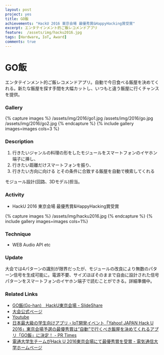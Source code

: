 ```yaml
---
layout: post
project: yes
title: GO飯
achievements: "HackU 2016 東京会場 最優秀賞&HappyHacking賞受賞"
excerpt: エンタテインメント的ご飯レコメンドアプリ
feature:  /assets/img/hacku2016.jpg
tags: [Hardware, IoT, Award]
comments: true
---
```

# GO飯

エンタテインメント的ご飯レコメンドアプリ。⾃動で今⽇⾷べる飯屋を決めてくれる。新たな飯屋を探す⼿間を⼤幅カットし、いつもと違う飯屋に⾏くチャンスを提供。

### Gallery

{% capture images %}
  /assets/img/2016/go1.jpg
  /assets/img/2016/go.jpg
  /assets/img/2016/go2.jpg
{% endcapture %}
{% include gallery images=images cols=3 %}

### Description

1. 行きたいジャンルの料理の形をしたモジュールをスマートフォンのイヤホン端子に挿し、
2. 行きたい距離だけスマートフォンを振り、
3. 行きたい方向に向ける
とその条件に合致する飯屋を自動で検索してくれる

モジュール設計(回路、3Dモデル)担当。

### Activity

* HackU 2016 東京会場 最優秀賞&HappyHacking賞受賞
  
{% capture images %}
  /assets/img/hacku2016.jpg
{% endcapture %}
{% include gallery images=images cols=1%}

### Technique

* WEB Audio API etc

### Update

  大会では4パターンの識別が限界だったが、モジュールの改良により無数のパターン信号を生成可能に。電源不要、サイズほぼそのままで自由に設計された信号パターンをスマートフォンのイヤホン端子で読むことができる。詳細準備中。

### Related Links
 
  * [GO飯(Go-han)　HackU東京会場 - SlideShare](https://www.slideshare.net/kinmemodoki/gogohanhacku)
  * [大会公式ページ](http://hacku.yahoo.co.jp/hacku2016tokyo/)
  * [Youtube](https://www.youtube.com/watch?v=Qw8RM3EnBvM&feature=youtu.be&t=31m)
  * [日本最大級の学生向けアプリ・IoT開発イベント「Yahoo! JAPAN Hack U 2016」東京会場予選の最優秀賞は“自動”で行くべき飯屋を決めてくれるアプリ「GO飯」に決定！ - PR Times](https://prtimes.jp/main/html/rd/p/000000019.000014803.html)
  * [電通大学生チームがHack U 2016東京会場にて最優秀賞を受賞 - 電気通信大学ホームページ](http://www.uec.ac.jp/news/prize/2016/20161013-1.html)
